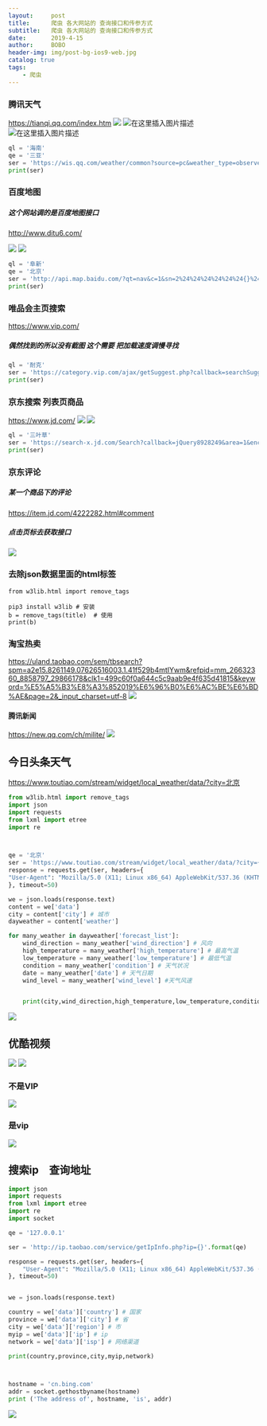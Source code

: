 ```yaml
---
layout:     post
title:      爬虫 各大网站的 查询接口和传参方式
subtitle:   爬虫 各大网站的 查询接口和传参方式
date:       2019-4-15
author:     BOBO
header-img: img/post-bg-ios9-web.jpg
catalog: true
tags:
    - 爬虫
---
```



### 腾讯天气
https://tianqi.qq.com/index.htm
![](https://camo.githubusercontent.com/40a7ddac6f25e23979066f23624c2c066262052d/68747470733a2f2f696d672d626c6f672e6373646e696d672e636e2f32303139303431353134333934303938392e706e673f782d6f73732d70726f636573733d696d6167652f77617465726d61726b2c747970655f5a6d46755a33706f5a57356e6147567064476b2c736861646f775f31302c746578745f6148523063484d364c7939696247396e4c6d4e7a5a473475626d56304c334678587a51784e5441774d6a49792c73697a655f31362c636f6c6f725f4646464646462c745f3730)
![在这里插入图片描述](https://img-blog.csdnimg.cn/20190415143922272.png)
![在这里插入图片描述](https://img-blog.csdnimg.cn/20190415143940989.png?x-oss-process=image/watermark,type_ZmFuZ3poZW5naGVpdGk,shadow_10,text_aHR0cHM6Ly9ibG9nLmNzZG4ubmV0L3FxXzQxNTAwMjIy,size_16,color_FFFFFF,t_70)
```python
ql = '海南'
qe = '三亚'
ser = 'https://wis.qq.com/weather/common?source=pc&weather_type=observe%7Cforecast_1h%7Cforecast_24h%7Cindex%7Calarm%7Climit%7Ctips%7Crise&province={}&city={}'.format(ql, qe)
print(ser)
```
### 百度地图
##### 这个网站调的是百度地图接口 
http://www.ditu6.com/

![](https://camo.githubusercontent.com/754d4357bdfa1c28deec8beee76d10a97f81f0ff/68747470733a2f2f696d672d626c6f672e6373646e696d672e636e2f32303139303431353134343434363832342e706e673f782d6f73732d70726f636573733d696d6167652f77617465726d61726b2c747970655f5a6d46755a33706f5a57356e6147567064476b2c736861646f775f31302c746578745f6148523063484d364c7939696247396e4c6d4e7a5a473475626d56304c334678587a51784e5441774d6a49792c73697a655f31362c636f6c6f725f4646464646462c745f3730)
![](https://img-blog.csdnimg.cn/2019041514452481.png)
```python
ql = '阜新'
qe = '北京'
ser = 'http://api.map.baidu.com/?qt=nav&c=1&sn=2%24%24%24%24%24%24{}%24%240%24%24%24%24&en=2%24%24%24%24%24%24{}%24%240%24%24%24%24&sy=0&ie=utf-8&oue=1&fromproduct=jsapi&res=api'.format(ql,qe)
print(ser)
```
### 唯品会主页搜索
https://www.vip.com/
##### 偶然找到的所以没有截图 这个需要 把加载速度调慢寻找
```python
ql = '耐克'
ser = 'https://category.vip.com/ajax/getSuggest.php?callback=searchSuggestions&keyword={}&_=1555241988506'.format(ql)
print(ser)
```
### 京东搜索 列表页商品
https://www.jd.com/
![](https://img-blog.csdnimg.cn/20190415145623166.png?x-oss-process=image/watermark,type_ZmFuZ3poZW5naGVpdGk,shadow_10,text_aHR0cHM6Ly9ibG9nLmNzZG4ubmV0L3FxXzQxNTAwMjIy,size_16,color_FFFFFF,t_70)
![](https://img-blog.csdnimg.cn/20190415145641445.png?x-oss-process=image/watermark,type_ZmFuZ3poZW5naGVpdGk,shadow_10,text_aHR0cHM6Ly9ibG9nLmNzZG4ubmV0L3FxXzQxNTAwMjIy,size_16,color_FFFFFF,t_70)
```python
ql = '三叶草'
ser = 'https://search-x.jd.com/Search?callback=jQuery8928249&area=1&enc=utf-8&keyword={}&adType=7&page=1&ad_ids=291%3A24&xtest=new_search&_=1555292292157'.format(ql)
print(ser)
```
### 京东评论
##### 某一个商品下的评论 
https://item.jd.com/4222282.html#comment
##### 点击页标去获取接口
![](https://img-blog.csdnimg.cn/20190415152618975.png?x-oss-process=image/watermark,type_ZmFuZ3poZW5naGVpdGk,shadow_10,text_aHR0cHM6Ly9ibG9nLmNzZG4ubmV0L3FxXzQxNTAwMjIy,size_16,color_FFFFFF,t_70)
### 去除json数据里面的html标签
```
from w3lib.html import remove_tags

pip3 install w3lib # 安装
b = remove_tags(title)  # 使用
print(b)
```
### 淘宝热卖
https://uland.taobao.com/sem/tbsearch?spm=a2e15.8261149.07626516003.1.41f529b4mtIYwm&refpid=mm_26632360_8858797_29866178&clk1=499c60f0a644c5c9aab9e4f635d41815&keyword=%E5%A5%B3%E8%A3%852019%E6%96%B0%E6%AC%BE%E6%BD%AE&page=2&_input_charset=utf-8
![](https://img-blog.csdnimg.cn/2019042415484150.png?x-oss-process=image/watermark,type_ZmFuZ3poZW5naGVpdGk,shadow_10,text_aHR0cHM6Ly9ibG9nLmNzZG4ubmV0L3FxXzQxNTAwMjIy,size_16,color_FFFFFF,t_70)
#### 腾讯新闻
https://new.qq.com/ch/milite/
![](https://img-blog.csdnimg.cn/20190424163441281.png?x-oss-process=image/watermark,type_ZmFuZ3poZW5naGVpdGk,shadow_10,text_aHR0cHM6Ly9ibG9nLmNzZG4ubmV0L3FxXzQxNTAwMjIy,size_16,color_FFFFFF,t_70)


## 今日头条天气
https://www.toutiao.com/stream/widget/local_weather/data/?city=北京
```python
from w3lib.html import remove_tags
import json
import requests
from lxml import etree
import re



qe = '北京'
ser = 'https://www.toutiao.com/stream/widget/local_weather/data/?city={}'.format(qe)
response = requests.get(ser, headers={
"User-Agent": "Mozilla/5.0 (X11; Linux x86_64) AppleWebKit/537.36 (KHTML, like Gecko) Chrome/68.0.3440.106 Safari/537.36",
}, timeout=50)

we = json.loads(response.text)
content = we['data']
city = content['city'] # 城市
dayweather = content['weather']

for many_weather in dayweather['forecast_list']:
    wind_direction = many_weather['wind_direction'] # 风向
    high_temperature = many_weather['high_temperature'] # 最高气温
    low_temperature = many_weather['low_temperature'] # 最低气温
    condition = many_weather['condition'] # 天气状况
    date = many_weather['date'] # 天气日期
    wind_level = many_weather['wind_level'] #天气风速


    print(city,wind_direction,high_temperature,low_temperature,condition,date,wind_level)
```
![](https://img-blog.csdnimg.cn/20190528162634726.png?x-oss-process=image/watermark,type_ZmFuZ3poZW5naGVpdGk,shadow_10,text_aHR0cHM6Ly9ibG9nLmNzZG4ubmV0L3FxXzQxNTAwMjIy,size_16,color_FFFFFF,t_70)
## 优酷视频
![](https://img-blog.csdnimg.cn/20190603083830558.png?x-oss-process=image/watermark,type_ZmFuZ3poZW5naGVpdGk,shadow_10,text_aHR0cHM6Ly9ibG9nLmNzZG4ubmV0L3FxXzQxNTAwMjIy,size_16,color_FFFFFF,t_70)
![](https://img-blog.csdnimg.cn/20190603083850827.png?x-oss-process=image/watermark,type_ZmFuZ3poZW5naGVpdGk,shadow_10,text_aHR0cHM6Ly9ibG9nLmNzZG4ubmV0L3FxXzQxNTAwMjIy,size_16,color_FFFFFF,t_70)
### 不是VIP
![](https://img-blog.csdnimg.cn/20190603083917696.png?x-oss-process=image/watermark,type_ZmFuZ3poZW5naGVpdGk,shadow_10,text_aHR0cHM6Ly9ibG9nLmNzZG4ubmV0L3FxXzQxNTAwMjIy,size_16,color_FFFFFF,t_70)
### 是vip
![](https://img-blog.csdnimg.cn/20190603083941675.png?x-oss-process=image/watermark,type_ZmFuZ3poZW5naGVpdGk,shadow_10,text_aHR0cHM6Ly9ibG9nLmNzZG4ubmV0L3FxXzQxNTAwMjIy,size_16,color_FFFFFF,t_70)
## 搜索ip　查询地址
```python
import json
import requests
from lxml import etree
import re
import socket

qe = '127.0.0.1'

ser = 'http://ip.taobao.com/service/getIpInfo.php?ip={}'.format(qe)

response = requests.get(ser, headers={
    "User-Agent": "Mozilla/5.0 (X11; Linux x86_64) AppleWebKit/537.36 (KHTML, like Gecko) Chrome/68.0.3440.106 Safari/537.36",
}, timeout=50)


we = json.loads(response.text)

country = we['data']['country'] # 国家
province = we['data']['city'] # 省
city = we['data']['region'] # 市
myip = we['data']['ip'] # ip
network = we['data']['isp'] # 网络渠道

print(country,province,city,myip,network)




```
```python
hostname = 'cn.bing.com'
addr = socket.gethostbyname(hostname)
print ('The address of', hostname, 'is', addr)
```
![](https://img-blog.csdnimg.cn/20190603084419351.png)
